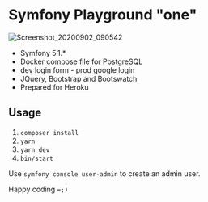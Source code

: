 # Symfony Playground "one"

![Screenshot_20200902_090542](https://user-images.githubusercontent.com/33978/91994135-d902b080-ecfb-11ea-8da3-d35d2d987be4.png)

* Symfony 5.1.*
* Docker compose file for PostgreSQL
* dev login form - prod google login
* JQuery, Bootstrap and Bootswatch
* Prepared for Heroku

## Usage

1. `composer install`
1. `yarn`
1. `yarn dev`
1. `bin/start`

Use `symfony console user-admin` to create an admin user.

Happy coding `=;)`
